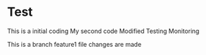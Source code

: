 # Test

This is a initial coding
My second code
Modified
Testing
Monitoring

This is a branch feature1 file
changes are made

